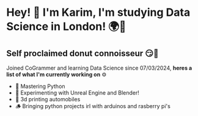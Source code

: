 # Hey! 👋 I'm Karim, I'm studying Data Science in London! 🌍🫰


## Self proclaimed donut connoisseur 😏🍩

Joined CoGrammer and learning Data Science since 07/03/2024, **heres a list of what I'm currently working on** ⚙️

- 🔩 Mastering Python 
- 🔎 Experimenting with Unreal Engine and Blender!
- 🔮 3d printing automobiles
- 🪵 Bringing python projects irl with arduinos and rasberry pi's

<!--
**karimrhmn/karimrhmn** is a ✨ _special_ ✨ repository because its `README.md` (this file) appears on your GitHub profile.

Here are some ideas to get you started:

- 🔭 I’m currently working on ... 
- 🌱 I’m currently learning ...
- 👯 I’m looking to collaborate on ...
- 🤔 I’m looking for help with ...
- 💬 Ask me about ...
- 📫 How to reach me: ...
- 😄 Pronouns: ...
- ⚡ Fun fact: ...
-->
